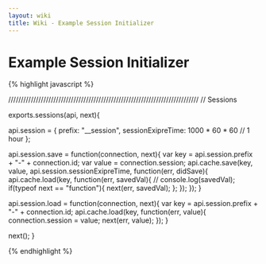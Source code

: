 ```yaml
---
layout: wiki
title: Wiki - Example Session Initializer
---
```


# Example Session Initializer

{% highlight javascript %}

////////////////////////////////////////////////////////////////////////////
// Sessions 

exports.sessions(api, next){

  api.session = {
    prefix: "__session",
    sessionExipreTime: 1000 * 60 * 60 // 1 hour
  };

  api.session.save = function(connection, next){
    var key = api.session.prefix + "-" + connection.id;
    var value = connection.session;
    api.cache.save(key, value, api.session.sessionExipreTime, function(err, didSave){
      api.cache.load(key, function(err, savedVal){
        // console.log(savedVal);
        if(typeof next == "function"){ next(err, savedVal); };
      });
    });
  }

  api.session.load = function(connection, next){
    var key = api.session.prefix + "-" + connection.id;
    api.cache.load(key, function(err, value){
      connection.session = value;
      next(err, value);
    });
  }

  next();
}
		
{% endhighlight %}